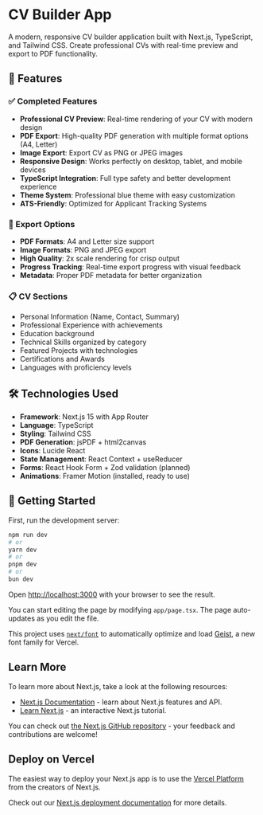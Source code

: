 # CV Builder App

A modern, responsive CV builder application built with Next.js, TypeScript, and Tailwind CSS. Create professional CVs with real-time preview and export to PDF functionality.

## 🚀 Features

### ✅ Completed Features
- **Professional CV Preview**: Real-time rendering of your CV with modern design
- **PDF Export**: High-quality PDF generation with multiple format options (A4, Letter)
- **Image Export**: Export CV as PNG or JPEG images
- **Responsive Design**: Works perfectly on desktop, tablet, and mobile devices
- **TypeScript Integration**: Full type safety and better development experience
- **Theme System**: Professional blue theme with easy customization
- **ATS-Friendly**: Optimized for Applicant Tracking Systems

### 🔄 Export Options
- **PDF Formats**: A4 and Letter size support
- **Image Formats**: PNG and JPEG export
- **High Quality**: 2x scale rendering for crisp output
- **Progress Tracking**: Real-time export progress with visual feedback
- **Metadata**: Proper PDF metadata for better organization

### 📋 CV Sections
- Personal Information (Name, Contact, Summary)
- Professional Experience with achievements
- Education background
- Technical Skills organized by category
- Featured Projects with technologies
- Certifications and Awards
- Languages with proficiency levels

## 🛠️ Technologies Used

- **Framework**: Next.js 15 with App Router
- **Language**: TypeScript
- **Styling**: Tailwind CSS
- **PDF Generation**: jsPDF + html2canvas
- **Icons**: Lucide React
- **State Management**: React Context + useReducer
- **Forms**: React Hook Form + Zod validation (planned)
- **Animations**: Framer Motion (installed, ready to use)

## 🚀 Getting Started

First, run the development server:

```bash
npm run dev
# or
yarn dev
# or
pnpm dev
# or
bun dev
```

Open [http://localhost:3000](http://localhost:3000) with your browser to see the result.

You can start editing the page by modifying `app/page.tsx`. The page auto-updates as you edit the file.

This project uses [`next/font`](https://nextjs.org/docs/app/building-your-application/optimizing/fonts) to automatically optimize and load [Geist](https://vercel.com/font), a new font family for Vercel.

## Learn More

To learn more about Next.js, take a look at the following resources:

- [Next.js Documentation](https://nextjs.org/docs) - learn about Next.js features and API.
- [Learn Next.js](https://nextjs.org/learn) - an interactive Next.js tutorial.

You can check out [the Next.js GitHub repository](https://github.com/vercel/next.js) - your feedback and contributions are welcome!

## Deploy on Vercel

The easiest way to deploy your Next.js app is to use the [Vercel Platform](https://vercel.com/new?utm_medium=default-template&filter=next.js&utm_source=create-next-app&utm_campaign=create-next-app-readme) from the creators of Next.js.

Check out our [Next.js deployment documentation](https://nextjs.org/docs/app/building-your-application/deploying) for more details.
